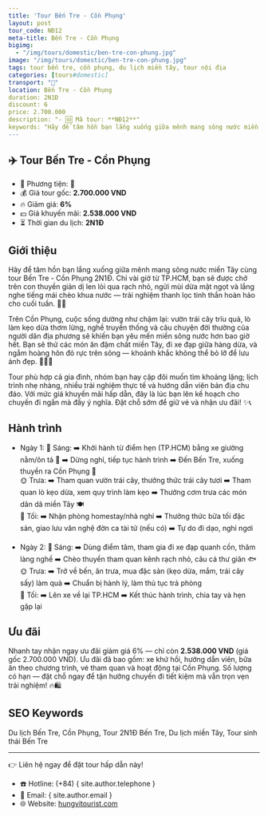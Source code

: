 ```yaml
---
title: 'Tour Bến Tre - Cồn Phụng'
layout: post
tour_code: NĐ12
meta-title: Bến Tre - Cồn Phụng
bigimg:
  - "/img/tours/domestic/ben-tre-con-phung.jpg"
image: "/img/tours/domestic/ben-tre-con-phung.jpg"
tags: tour bến tre, cồn phụng, du lịch miền tây, tour nội địa
categories: [tours#domestic]
transport: "🚌"
location: Bến Tre - Cồn Phụng
duration: 2N1Đ
discount: 6
price: 2.700.000
description: "- 🆔 Mã tour: **NĐ12**"
keywords: "Hãy để tâm hồn bạn lắng xuống giữa mênh mang sông nước miền Tây cùng tour Bến Tre - Cồn Phụng 2N1Đ. Chỉ vài giờ từ TP.HCM, bạn sẽ được chở trên con thuyền giản dị len lỏi qua rạch nhỏ, ngửi mùi dừa mật ngọt và lắng nghe tiếng mái chèo khua nước — trải nghiệm thanh lọc tinh thần hoàn hảo cho cuối tuần. 🌿🛶"
---
```


## ✈️ Tour Bến Tre - Cồn Phụng

- 🚗 Phương tiện: **🚌**
- 💰 Giá tour gốc: **2.700.000 VND**
- 🔥 Giảm giá: **6%**
- 💵 Giá khuyến mãi: **2.538.000 VND**
- ⏳ Thời gian du lịch: **2N1Đ**

## Giới thiệu
Hãy để tâm hồn bạn lắng xuống giữa mênh mang sông nước miền Tây cùng tour Bến Tre - Cồn Phụng 2N1Đ. Chỉ vài giờ từ TP.HCM, bạn sẽ được chở trên con thuyền giản dị len lỏi qua rạch nhỏ, ngửi mùi dừa mật ngọt và lắng nghe tiếng mái chèo khua nước — trải nghiệm thanh lọc tinh thần hoàn hảo cho cuối tuần. 🌿🛶

Trên Cồn Phụng, cuộc sống dường như chậm lại: vườn trái cây trĩu quả, lò làm kẹo dừa thơm lừng, nghề truyền thống và câu chuyện đời thường của người dân địa phương sẽ khiến bạn yêu mến miền sông nước hơn bao giờ hết. Bạn sẽ thử các món ăn đậm chất miền Tây, đi xe đạp giữa hàng dừa, và ngắm hoàng hôn đỏ rực trên sông — khoảnh khắc không thể bỏ lỡ để lưu ảnh đẹp. 🍊🥥🌅

Tour phù hợp cả gia đình, nhóm bạn hay cặp đôi muốn tìm khoảng lặng; lịch trình nhẹ nhàng, nhiều trải nghiệm thực tế và hướng dẫn viên bản địa chu đáo. Với mức giá khuyến mãi hấp dẫn, đây là lúc bạn lên kế hoạch cho chuyến đi ngắn mà đầy ý nghĩa. Đặt chỗ sớm để giữ vé và nhận ưu đãi! ✨📞

## Hành trình
- Ngày 1:
  🌅 Sáng: ➡️ Khởi hành từ điểm hẹn (TP.HCM) bằng xe giường nằm/ôn tả 🚌 ➡️ Dừng nghỉ, tiếp tục hành trình ➡️ Đến Bến Tre, xuống thuyền ra Cồn Phụng 🛶  
  🌞 Trưa: ➡️ Tham quan vườn trái cây, thưởng thức trái cây tươi ➡️ Tham quan lò kẹo dừa, xem quy trình làm kẹo ➡️ Thưởng cơm trưa các món dân dã miền Tây 🍽️  
  🌙 Tối: ➡️ Nhận phòng homestay/nhà nghỉ ➡️ Thưởng thức bữa tối đặc sản, giao lưu văn nghệ đờn ca tài tử (nếu có) ➡️ Tự do đi dạo, nghỉ ngơi

- Ngày 2:
  🌅 Sáng: ➡️ Dùng điểm tâm, tham gia đi xe đạp quanh cồn, thăm làng nghề ➡️ Chèo thuyền tham quan kênh rạch nhỏ, câu cá thư giãn 🐟  
  🌞 Trưa: ➡️ Trở về bến, ăn trưa, mua đặc sản (kẹo dừa, mắm, trái cây sấy) làm quà ➡️ Chuẩn bị hành lý, làm thủ tục trả phòng  
  🌙 Tối: ➡️ Lên xe về lại TP.HCM ➡️ Kết thúc hành trình, chia tay và hẹn gặp lại

## Ưu đãi
Nhanh tay nhận ngay ưu đãi giảm giá 6% — chỉ còn **2.538.000 VND** (giá gốc 2.700.000 VND). Ưu đãi đã bao gồm: xe khứ hồi, hướng dẫn viên, bữa ăn theo chương trình, vé tham quan và hoạt động tại Cồn Phụng. Số lượng có hạn — đặt chỗ ngay để tận hưởng chuyến đi tiết kiệm mà vẫn trọn vẹn trải nghiệm! 🔥🛍️

## SEO Keywords
Du lịch Bến Tre, Cồn Phụng, Tour 2N1Đ Bến Tre, Du lịch miền Tây, Tour sinh thái Bến Tre

---

👉 Liên hệ ngay để đặt tour hấp dẫn này!

- ☎️ Hotline: (+84) { site.author.telephone }
- 📧 Email: { site.author.email }
- 🌐 Website: [hungvitourist.com](https://hungvitourist.com)

